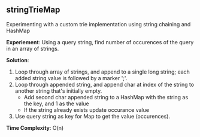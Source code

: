 ## stringTrieMap
Experimenting with a custom trie implementation using string chaining and HashMap

**Experiement**: Using a query string, find number of occurences of the query in an array of strings.

**Solution**:
1. Loop through array of strings, and append to a single long string; each added string value is followed by a marker ';'.
2. Loop through appended string, and append char at index of the string to another string that's initially empty.
    - Add second char appended string to a HashMap with the string as the key, and 1 as the value
    - If the string already exists update occurance value
3. Use query string as key for Map to get the value (occurences).

**Time Complexity**: O(n)

